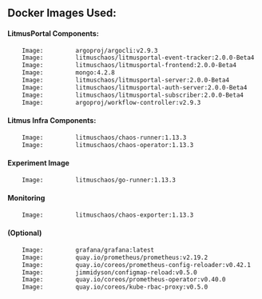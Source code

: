 ## Docker Images Used:

#### LitmusPortal Components:

```bash
    Image:         argoproj/argocli:v2.9.3
    Image:         litmuschaos/litmusportal-event-tracker:2.0.0-Beta4
    Image:         litmuschaos/litmusportal-frontend:2.0.0-Beta4
    Image:         mongo:4.2.8
    Image:         litmuschaos/litmusportal-server:2.0.0-Beta4
    Image:         litmuschaos/litmusportal-auth-server:2.0.0-Beta4
    Image:         litmuschaos/litmusportal-subscriber:2.0.0-Beta4
    Image:         argoproj/workflow-controller:v2.9.3
```    

#### Litmus Infra Components:
```bash
    Image:         litmuschaos/chaos-runner:1.13.3
    Image:         litmuschaos/chaos-operator:1.13.3
```    

#### Experiment Image
```bash
    Image:         litmuschaos/go-runner:1.13.3
```

#### Monitoring
```bash
    Image:         litmuschaos/chaos-exporter:1.13.3
```
#### (Optional)
```bash
    Image:         grafana/grafana:latest
    Image:         quay.io/prometheus/prometheus:v2.19.2
    Image:         quay.io/coreos/prometheus-config-reloader:v0.42.1
    Image:         jimmidyson/configmap-reload:v0.5.0
    Image:         quay.io/coreos/prometheus-operator:v0.40.0
    Image:         quay.io/coreos/kube-rbac-proxy:v0.5.0
```
